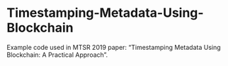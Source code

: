 # Timestamping-Metadata-Using-Blockchain
Example code used in MTSR 2019 paper: “Timestamping Metadata Using Blockchain: A Practical Approach”.
